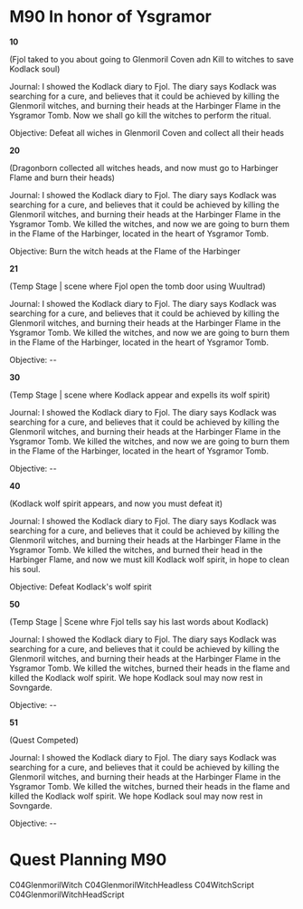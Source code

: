 # M90 In honor of Ysgramor

**10**

(Fjol taked to you about going to Glenmoril Coven adn Kill to witches to save Kodlack soul)

Journal:
I showed the Kodlack diary to Fjol. The diary says Kodlack was searching for a cure, and believes that it could be achieved by killing the Glenmoril witches, and burning their heads at the Harbinger Flame in the Ysgramor Tomb. Now we shall go kill the witches to perform the ritual.

Objective:
Defeat all wiches in Glenmoril Coven and collect all their heads


**20**

(Dragonborn collected all witches heads, and now must go to Harbinger Flame and burn their heads)

Journal:
I showed the Kodlack diary to Fjol. The diary says Kodlack was searching for a cure, and believes that it could be achieved by killing the Glenmoril witches, and burning their heads at the Harbinger Flame in the Ysgramor Tomb. We killed the witches, and now we are going to burn them in the Flame of the Harbinger, located in the heart of Ysgramor Tomb.

Objective:
Burn the witch heads at the Flame of the Harbinger


**21**

(Temp Stage | scene where Fjol open the tomb door using Wuultrad)

Journal:
I showed the Kodlack diary to Fjol. The diary says Kodlack was searching for a cure, and believes that it could be achieved by killing the Glenmoril witches, and burning their heads at the Harbinger Flame in the Ysgramor Tomb. We killed the witches, and now we are going to burn them in the Flame of the Harbinger, located in the heart of Ysgramor Tomb.

Objective: --


**30**

(Temp Stage | scene where Kodlack appear and expells its wolf spirit)

Journal:
I showed the Kodlack diary to Fjol. The diary says Kodlack was searching for a cure, and believes that it could be achieved by killing the Glenmoril witches, and burning their heads at the Harbinger Flame in the Ysgramor Tomb. We killed the witches, and now we are going to burn them in the Flame of the Harbinger, located in the heart of Ysgramor Tomb.

Objective: --


**40**

(Kodlack wolf spirit appears, and now you must defeat it)

Journal:
I showed the Kodlack diary to Fjol. The diary says Kodlack was searching for a cure, and believes that it could be achieved by killing the Glenmoril witches, and burning their heads at the Harbinger Flame in the Ysgramor Tomb. We killed the witches, and burned their head in the Harbinger Flame, and now we must kill Kodlack wolf spirit, in hope to clean his soul.

Objective:
Defeat Kodlack's wolf spirit


**50**

(Temp Stage | Scene whre Fjol tells say his last words about Kodlack)

Journal:
I showed the Kodlack diary to Fjol. The diary says Kodlack was searching for a cure, and believes that it could be achieved by killing the Glenmoril witches, and burning their heads at the Harbinger Flame in the Ysgramor Tomb. We killed the witches, burned their heads in the flame and killed the Kodlack wolf spirit. We hope Kodlack soul may now rest in Sovngarde. 

Objective: --


**51**

(Quest Competed)

Journal:
I showed the Kodlack diary to Fjol. The diary says Kodlack was searching for a cure, and believes that it could be achieved by killing the Glenmoril witches, and burning their heads at the Harbinger Flame in the Ysgramor Tomb. We killed the witches, burned their heads in the flame and killed the Kodlack wolf spirit. We hope Kodlack soul may now rest in Sovngarde. 

Objective: --


# Quest Planning M90

C04GlenmorilWitch
C04GlenmorilWitchHeadless
C04WitchScript
C04GlenmorilWitchHeadScript


